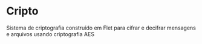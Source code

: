 # Cripto
 Sistema de criptografia construído em Flet para cifrar e decifrar mensagens e arquivos usando criptografia AES
